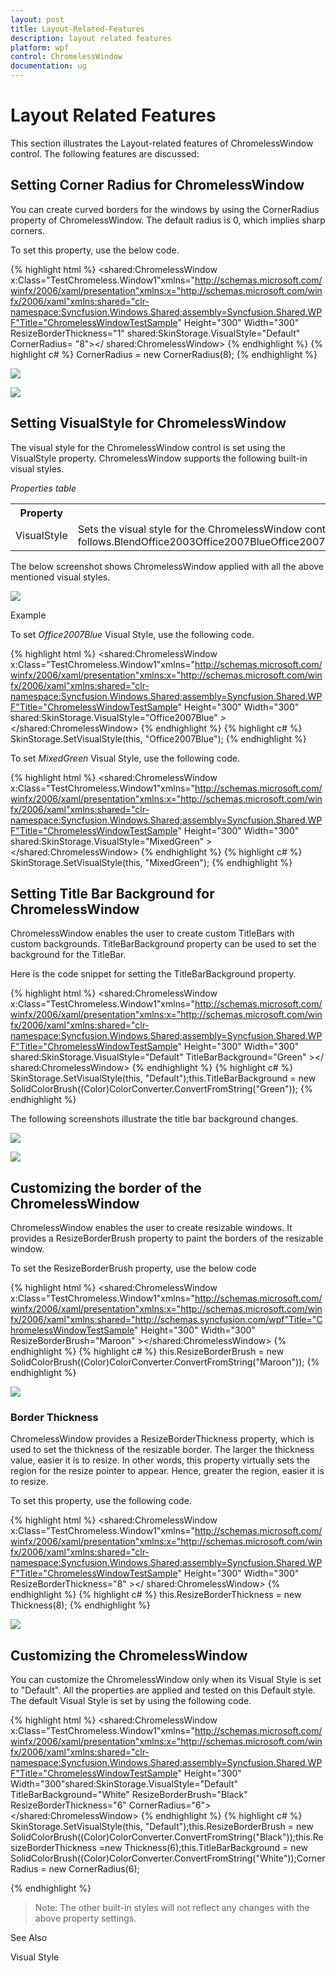 ```yaml
---
layout: post
title: Layout-Related-Features
description: layout related features
platform: wpf
control: ChromelessWindow
documentation: ug
---
```


# Layout Related Features

This section illustrates the Layout-related features of ChromelessWindow control. The following features are discussed:

## Setting Corner Radius for ChromelessWindow

You can create curved borders for the windows by using the CornerRadius property of ChromelessWindow. The default radius is 0, which implies sharp corners.

To set this property, use the below code.


{% highlight html %}
<shared:ChromelessWindow x:Class="TestChromeless.Window1"xmlns="http://schemas.microsoft.com/winfx/2006/xaml/presentation"xmlns:x="http://schemas.microsoft.com/winfx/2006/xaml"xmlns:shared="clr-namespace:Syncfusion.Windows.Shared;assembly=Syncfusion.Shared.WPF"Title="ChromelessWindowTestSample"  Height="300" Width="300" ResizeBorderThickness="1" shared:SkinStorage.VisualStyle="Default"  CornerRadius= "8"></ shared:ChromelessWindow>
{% endhighlight %}
{% highlight c# %}
CornerRadius = new CornerRadius(8);
{% endhighlight  %}


![](Layout-Related-Features_images/Layout-Related-Features_img1.jpeg)





![](Layout-Related-Features_images/Layout-Related-Features_img2.jpeg)



## Setting VisualStyle for ChromelessWindow

The visual style for the ChromelessWindow control is set using the VisualStyle property. ChromelessWindow supports the following built-in visual styles.  



_Properties table_

<table>
<tr>
<th>
Property</th><th>
Description</th></tr>
<tr>
<td>
VisualStyle</td><td>
Sets the visual style for the ChromelessWindow control. The options provided are as follows.BlendOffice2003Office2007BlueOffice2007BlackOffice2007SilverOffice2010BlueOffice2010BlackOffice2010SilverShinyBlueShinyRedSyncOrangeVS2010WMPClassicForestGreenCoolBlueLawnGreenOrangeRedChocolateYellowSpringGreenBrightGrayBlueWaveMixedGreenDefaultMetroTransparent</td></tr>
</table>


The below screenshot shows ChromelessWindow applied with all the above mentioned visual styles.

![](Layout-Related-Features_images/Layout-Related-Features_img3.png)





Example

To set _Office2007Blue_ Visual Style, use the following code.

{% highlight html %}
<shared:ChromelessWindow x:Class="TestChromeless.Window1"xmlns="http://schemas.microsoft.com/winfx/2006/xaml/presentation"xmlns:x="http://schemas.microsoft.com/winfx/2006/xaml"xmlns:shared="clr-namespace:Syncfusion.Windows.Shared;assembly=Syncfusion.Shared.WPF"Title="ChromelessWindowTestSample"  Height="300" Width="300" shared:SkinStorage.VisualStyle="Office2007Blue" ></shared:ChromelessWindow>
{% endhighlight  %}
{% highlight c# %}
SkinStorage.SetVisualStyle(this, "Office2007Blue");
{% endhighlight  %}



To set _MixedGreen_ Visual Style, use the following code.



{% highlight html %}
<shared:ChromelessWindow x:Class="TestChromeless.Window1"xmlns="http://schemas.microsoft.com/winfx/2006/xaml/presentation"xmlns:x="http://schemas.microsoft.com/winfx/2006/xaml"xmlns:shared="clr-namespace:Syncfusion.Windows.Shared;assembly=Syncfusion.Shared.WPF"Title="ChromelessWindowTestSample"  Height="300" Width="300" shared:SkinStorage.VisualStyle="MixedGreen" ></shared:ChromelessWindow>
{% endhighlight  %}
{% highlight c# %}
SkinStorage.SetVisualStyle(this, "MixedGreen");
{% endhighlight  %}





## Setting Title Bar Background for ChromelessWindow

ChromelessWindow enables the user to create custom TitleBars with custom backgrounds. TitleBarBackground property can be used to set the background for the TitleBar. 

Here is the code snippet for setting the TitleBarBackground property.

{% highlight html %}
<shared:ChromelessWindow x:Class="TestChromeless.Window1"xmlns="http://schemas.microsoft.com/winfx/2006/xaml/presentation"xmlns:x="http://schemas.microsoft.com/winfx/2006/xaml"xmlns:shared="clr-namespace:Syncfusion.Windows.Shared;assembly=Syncfusion.Shared.WPF"Title="ChromelessWindowTestSample"  Height="300" Width="300" shared:SkinStorage.VisualStyle="Default"                 	TitleBarBackground="Green" ></ shared:ChromelessWindow></td></tr>
{% endhighlight %}
{% highlight c# %}
SkinStorage.SetVisualStyle(this, "Default");this.TitleBarBackground = new SolidColorBrush((Color)ColorConverter.ConvertFromString("Green"));
{% endhighlight  %}


The following screenshots illustrate the title bar background changes.

![](Layout-Related-Features_images/Layout-Related-Features_img4.jpeg)





![](Layout-Related-Features_images/Layout-Related-Features_img5.jpeg)





## Customizing the border of the ChromelessWindow

ChromelessWindow enables the user to create resizable windows. It provides a ResizeBorderBrush property to paint the borders of the resizable window. 

To set the ResizeBorderBrush property, use the below code

{% highlight html %}
<shared:ChromelessWindow x:Class="TestChromeless.Window1"xmlns="http://schemas.microsoft.com/winfx/2006/xaml/presentation"xmlns:x="http://schemas.microsoft.com/winfx/2006/xaml"xmlns:shared="http://schemas.syncfusion.com/wpf"Title="ChromelessWindowTestSample" Height="300" Width="300" ResizeBorderBrush="Maroon" ></shared:ChromelessWindow>
{% endhighlight  %}
{% highlight c# %}
this.ResizeBorderBrush = new SolidColorBrush((Color)ColorConverter.ConvertFromString("Maroon"));
{% endhighlight %}



![](Layout-Related-Features_images/Layout-Related-Features_img6.jpeg)





### Border Thickness

ChromelessWindow provides a ResizeBorderThickness property, which is used to set the thickness of the resizable border. The larger the thickness value, easier it is to resize. In other words, this property virtually sets the region for the resize pointer to appear. Hence, greater the region, easier it is to resize.

To set this property, use the following code.

{% highlight html %}
<shared:ChromelessWindow x:Class="TestChromeless.Window1"xmlns="http://schemas.microsoft.com/winfx/2006/xaml/presentation"xmlns:x="http://schemas.microsoft.com/winfx/2006/xaml"xmlns:shared="clr-namespace:Syncfusion.Windows.Shared;assembly=Syncfusion.Shared.WPF"Title="ChromelessWindowTestSample"  Height="300" Width="300" ResizeBorderThickness="8" ></ shared:ChromelessWindow>
{% endhighlight %}
{% highlight c# %}
this.ResizeBorderThickness = new Thickness(8);
{% endhighlight %}


![](Layout-Related-Features_images/Layout-Related-Features_img7.jpeg)





## Customizing the ChromelessWindow

You can customize the ChromelessWindow only when its Visual Style is set to "Default". All the properties are applied and tested on this Default style. The default Visual Style is set by using the following code.

{% highlight html %}
<shared:ChromelessWindow x:Class="TestChromeless.Window1"xmlns="http://schemas.microsoft.com/winfx/2006/xaml/presentation"xmlns:x="http://schemas.microsoft.com/winfx/2006/xaml"xmlns:shared="clr-namespace:Syncfusion.Windows.Shared;assembly=Syncfusion.Shared.WPF"Title="ChromelessWindowTestSample" Height="300" Width="300"shared:SkinStorage.VisualStyle="Default" TitleBarBackground="White" ResizeBorderBrush="Black" ResizeBorderThickness="6" CornerRadius="6"></shared:ChromelessWindow>
{% endhighlight %}
{% highlight c# %}
SkinStorage.SetVisualStyle(this, "Default");this.ResizeBorderBrush = new SolidColorBrush((Color)ColorConverter.ConvertFromString("Black"));this.ResizeBorderThickness =new Thickness(6);this.TitleBarBackground = new SolidColorBrush((Color)ColorConverter.ConvertFromString("White"));CornerRadius = new CornerRadius(6);

{% endhighlight  %}

> Note: The other built-in styles will not reflect any changes with the above property settings. 



See Also

Visual Style

